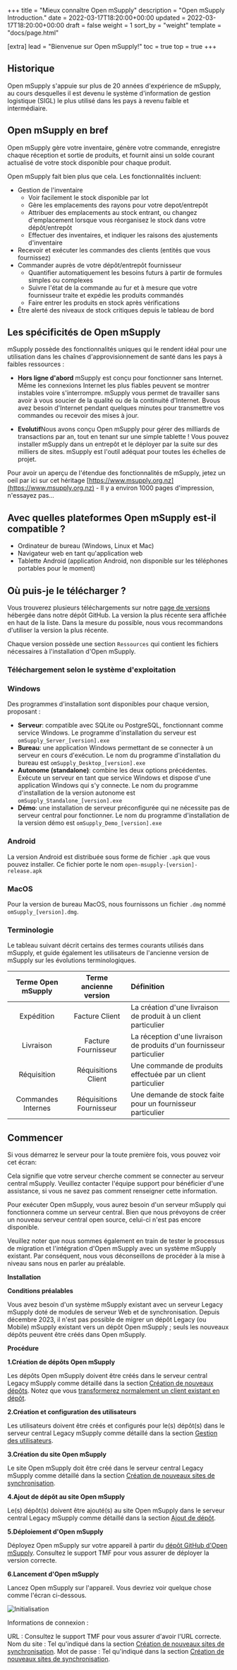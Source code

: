 +++
title = "Mieux connaître Open mSupply"
description = "Open mSupply Introduction."
date = 2022-03-17T18:20:00+00:00
updated = 2022-03-17T18:20:00+00:00
draft = false
weight = 1
sort_by = "weight"
template = "docs/page.html"

[extra]
lead = "Bienvenue sur Open mSupply!"
toc = true
top = true
+++

## Historique

Open mSupply s'appuie sur plus de 20 années d'expérience de mSupply, au cours desquelles il est devenu le système d'information de gestion logistique (SIGL) le plus utilisé dans les pays à revenu faible et intermédiaire.

## Open mSupply en bref

Open mSupply gère votre inventaire, génère votre commande, enregistre chaque réception et sortie de produits, et fournit ainsi un solde courant actualisé de votre stock disponible pour chaque produit.

Open mSupply fait bien plus que cela. Les fonctionnalités incluent:

- Gestion de l'inventaire
  - Voir facilement le stock disponible par lot
  - Gère les emplacements des rayons pour votre depot/entrepôt
  - Attribuer des emplacements au stock entrant, ou changez d'emplacement lorsque vous réorganisez le stock dans votre dépôt/entrepôt
  - Effectuer des inventaires, et indiquer les raisons des ajustements d'inventaire
- Recevoir et exécuter les commandes des clients (entités que vous fournissez)
- Commander auprès de votre dépôt/entrepôt fournisseur
  - Quantifier automatiquement les besoins futurs à partir de formules simples ou complexes
  - Suivre l'état de la commande au fur et à mesure que votre fournisseur traite et expédie les produits commandés
  - Faire entrer les produits en stock après vérifications
- Être alerté des niveaux de stock critiques depuis le tableau de bord

## Les spécificités de Open mSupply

mSupply possède des fonctionnalités uniques qui le rendent idéal pour une utilisation dans les chaînes d'approvisionnement de santé dans les pays à faibles ressources :

- **Hors ligne d'abord** mSupply est conçu pour fonctionner sans Internet. Même les connexions Internet les plus fiables peuvent se montrer instables voire s'interrompre. mSupply vous permet de travailler sans avoir à vous soucier de la qualité ou de la continuité d'Internet. Bvous avez besoin d'Internet pendant quelques minutes pour transmettre vos commandes ou recevoir des mises à jour.

- **Evolutif**Nous avons conçu Open mSupply pour gérer des milliards de transactions par an, tout en tenant sur une simple tablette ! Vous pouvez installer mSupply dans un entrepôt et le déployer par la suite sur des milliers de sites. mSupply est l'outil adéquat pour toutes les échelles de projet.

Pour avoir un aperçu de l'étendue des fonctionnalités de mSupply, jetez un oeil par ici sur cet héritage [https://www.msupply.org.nz](https://www.msupply.org.nz) - Il y a environ 1000 pages d'impression, n'essayez pas...

## Avec quelles plateformes Open mSupply est-il compatible ?

 -  Ordinateur de bureau (Windows, Linux et Mac)
 -  Navigateur web en tant qu'application web
 -  Tablette Android (application Android, non disponible sur les téléphones portables pour le moment)

## Où puis-je le télécharger ?

Vous trouverez plusieurs téléchargements sur notre [page de versions](https://github.com/openmsupply/open-msupply/releases) hébergée dans notre dépôt GitHub. La version la plus récente sera affichée en haut de la liste. Dans la mesure du possible, nous vous recommandons d'utiliser la version la plus récente.

Chaque version possède une section `Ressources` qui contient les fichiers nécessaires à l'installation d'Open mSupply.

### Téléchargement selon le système d'exploitation

### Windows

Des programmes d'installation sont disponibles pour chaque version, proposant :

- **Serveur**: compatible avec SQLite ou PostgreSQL, fonctionnant comme service Windows. Le programme d'installation du serveur est `omSupply_Server_[version].exe`
- **Bureau**: une application Windows permettant de se connecter à un serveur en cours d'exécution. Le nom du programme d'installation du bureau est `omSupply_Desktop_[version].exe`
- **Autonome (standalone)**: combine les deux options précédentes. Exécute un serveur en tant que service Windows et dispose d'une application Windows qui s'y connecte. Le nom du programme d'installation de la version autonome est `omSupply_Standalone_[version].exe`
- **Démo**: une installation de serveur préconfigurée qui ne nécessite pas de serveur central pour fonctionner. Le nom du programme d'installation de la version démo est  `omSupply_Demo_[version].exe`

### Android

La version Android est distribuée sous forme de fichier `.apk` que vous pouvez installer. Ce fichier porte le nom `open-msupply-[version]-release.apk`

### MacOS

Pour la version de bureau MacOS, nous fournissons un fichier `.dmg` nommé  `omSupply_[version].dmg`.

### Terminologie

Le tableau suivant décrit certains des termes courants utilisés dans mSupply, et guide également les utilisateurs de l'ancienne version de mSupply sur les évolutions terminologiques.

| Terme Open mSupply | Terme ancienne version   | Définition                                                               |
| :---------------:  | :-------------------:    | :---------------------------------------------------------------------   |
| Expédition | Facture Client           | La création d'une livraison de produit à un client particulier           |
| Livraison      | Facture Fournisseur      | La réception d'une livraison de produits d'un fournisseur particulier    |
| Réquisition        | Réquisitions Client      | Une commande de produits effectuée par un client particulier             |
| Commandes Internes | Réquisitions Fournisseur | Une demande de stock faite pour un fournisseur particulier               |

## Commencer

Si vous démarrez le serveur pour la toute première fois, vous pouvez voir cet écran:



Cela signifie que votre serveur cherche comment se connecter au serveur central mSupply. Veuillez contacter l'équipe support pour bénéficier d'une assistance, si vous ne savez pas comment renseigner cette information.


Pour exécuter Open mSupply, vous aurez besoin d'un serveur mSupply qui fonctionnera comme un serveur central. Bien que nous prévoyons de créer un nouveau serveur central open source, celui-ci n'est pas encore disponible.

Veuillez noter que nous sommes également en train de tester le processus de migration et l'intégration d'Open mSupply avec un système mSupply existant. Par conséquent, nous vous déconseillons de procéder à la mise à niveau sans nous en parler au préalable.

**Installation**

**Conditions préalables**

Vous avez besoin d'un système mSupply existant avec un serveur Legacy mSupply doté de modules de serveur Web et de synchronisation.
Depuis décembre 2023, il n'est pas possible de migrer un dépôt Legacy (ou Mobile) mSupply existant vers un dépôt Open mSupply ; seuls les nouveaux dépôts peuvent être créés dans Open mSupply.

**Procédure**

**1.Création de dépôts Open mSupply**

Les dépôts Open mSupply doivent être créés dans le serveur central Legacy mSupply comme détaillé dans la section [Création de nouveaux dépôts](https://docs.msupply.org.nz/other_stuff:virtual_stores#creating_new_stores). Notez que vous  [transformerez normalement un client existant en dépôt](https://docs.msupply.org.nz/other_stuff:virtual_stores#transition_a_customer_to_a_virtual_store).

**2.Création et configuration des utilisateurs**

Les utilisateurs doivent être créés et configurés pour le(s) dépôt(s) dans le serveur central Legacy mSupply comme détaillé dans la section [Gestion des utilisateurs](https://docs.msupply.org.nz/admin:managing_users).

**3.Création du site Open mSupply**

Le site Open mSupply doit être créé dans le serveur central Legacy mSupply comme détaillé dans la section [Création de nouveaux sites de synchronisation](https://docs.msupply.org.nz/synchronisation:sync_sites#creating_new_sync_sites).

**4.Ajout de dépôt au site Open mSupply**

Le(s) dépôt(s) doivent être ajouté(s) au site Open mSupply dans le serveur central Legacy mSupply comme détaillé dans la section [Ajout de dépôt](https://docs.msupply.org.nz/synchronisation:sync_sites#adding_stores).

**5.Déploiement d'Open mSupply**

Déployez Open mSupply sur votre appareil à partir du [dépôt GitHub d'Open mSupply](https://github.com/msupply-foundation/open-msupply). Consultez le support TMF pour vous assurer de déployer la version correcte.

**6.Lancement d'Open mSupply**

Lancez Open mSupply sur l'appareil. Vous devriez voir quelque chose comme l'écran ci-dessous.

![Initialisation](/docs/introduction/images/initialisation.png)

Informations de connexion :

URL : Consultez le support TMF pour vous assurer d'avoir l'URL correcte.
Nom du site : Tel qu'indiqué dans la section [Création de nouveaux sites de synchronisation](https://docs.msupply.org.nz/synchronisation:sync_sites#creating_new_sync_sites).
Mot de passe : Tel qu'indiqué dans la section [Création de nouveaux sites de synchronisation](https://docs.msupply.org.nz/synchronisation:sync_sites#creating_new_sync_sites).